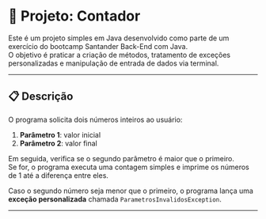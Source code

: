 # 🔢 Projeto: Contador

Este é um projeto simples em Java desenvolvido como parte de um exercício do bootcamp Santander Back-End com Java.   
O objetivo é praticar a criação de métodos, tratamento de exceções personalizadas e manipulação de entrada de dados via terminal.

---

## 📋 Descrição

O programa solicita dois números inteiros ao usuário:

1. **Parâmetro 1**: valor inicial
2. **Parâmetro 2**: valor final

Em seguida, verifica se o segundo parâmetro é maior que o primeiro.  
Se for, o programa executa uma contagem simples e imprime os números de 1 até a diferença entre eles.

Caso o segundo número seja menor que o primeiro, o programa lança uma **exceção personalizada** chamada `ParametrosInvalidosException`.

---
